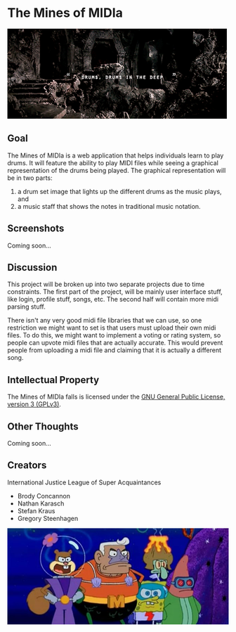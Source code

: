# The Mines of MIDIa


![Drums in the Deep](includes/images/drums_in_the_deep.gif)

## Goal

The Mines of MIDIa is a web application that helps individuals
learn to play drums. It will feature the ability to play MIDI
files while seeing a graphical representation of the drums being
played. The graphical representation will be in two parts:

1. a drum set image that lights up the different drums as the
   music plays, and
2. a music staff that shows the notes in traditional music notation.

## Screenshots

Coming soon...

## Discussion

This project will be broken up into two separate projects due to
time constraints. The first part of the project, will be mainly
user interface stuff, like login, profile stuff, songs, etc. The
second half will contain more midi parsing stuff.

There isn't any very good midi file libraries that we can use, so
one restriction we might want to set is that users must upload
their own midi files. To do this, we might want to implement a
voting or rating system, so people can upvote midi files that are
actually accurate. This would prevent people from uploading a midi
file and claiming that it is actually a different song.

## Intellectual Property

The Mines of MIDIa falls is licensed under the [GNU General Public License, version 3 (GPLv3)](#).

## Other Thoughts

Coming soon...

## Creators

International Justice League of Super Acquaintances

- Brody Concannon
- Nathan Karasch
- Stefan Kraus
- Gregory Steenhagen

![International Justice League of Super Acquaintances](includes/images/IJLSA.jpg)
